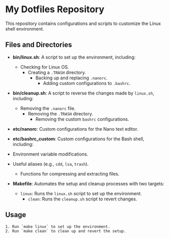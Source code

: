 # My Dotfiles Repository

This repository contains configurations and scripts to customize the Linux shell environment.

## Files and Directories

- **bin/linux.sh**: A script to set up the environment, including:
  - Checking for Linux OS.
    - Creating a `.TRASH` directory.
      - Backing up and replacing `.nanorc`.
        - Adding custom configurations to `.bashrc`.

- **bin/cleanup.sh**: A script to reverse the changes made by `linux.sh`, including:
  - Removing the `.nanorc` file.
    - Removing the `.TRASH` directory.
      - Removing the custom `bashrc` configurations.

- **etc/nanorc**: Custom configurations for the Nano text editor.

- **etc/bashrc_custom**: Custom configurations for the Bash shell, including:
 - Environment variable modifications.
  - Useful aliases (e.g., `cdd`, `lsa`, `trash`).
    - Functions for compressing and extracting files.

- **Makefile**: Automates the setup and cleanup processes with two targets:
  - `linux`: Runs the `linux.sh` script to set up the environment.
    - `clean`: Runs the `cleanup.sh` script to revert changes.

## Usage

	1. Run `make linux` to set up the environment.
	2. Run `make clean` to clean up and revert the setup.








